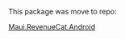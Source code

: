 This package was move to repo:

[Maui.RevenueCat.Android](https://github.com/Kebechet/Maui.RevenueCat.InAppBilling/tree/main/src/Maui.RevenueCat.Android)
